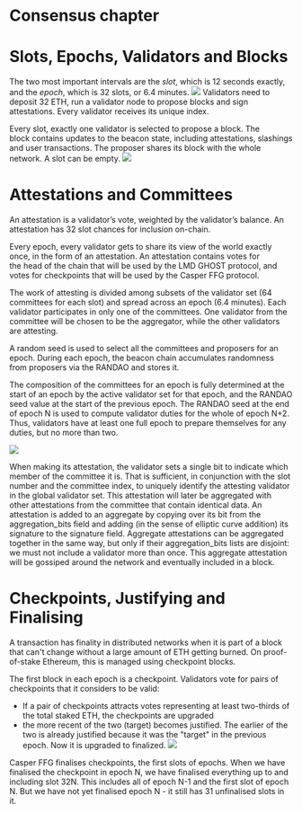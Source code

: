# **Consensus chapter**
# Slots, Epochs, Validators and Blocks

The two most important intervals are the *slot*, which is 12 seconds exactly, and the *epoch*, which is 32 slots, or 6.4 minutes. 
![](https://hackmd.io/_uploads/H1327DRM6.png)
Validators need to deposit 32 ETH, run a validator node to propose blocks and sign attestations. Every validator receives its unique index.

Every slot, exactly one validator is selected to propose a block. The block contains updates to the beacon state, including attestations, slashings and user transactions. The proposer shares its block with the whole network. A slot can be empty.
![](https://hackmd.io/_uploads/HJsFQvRzT.png)


# Attestations and Committees

An attestation is a validator’s vote, weighted by the validator’s balance. An attestation has 32 slot chances for inclusion on-chain.

Every epoch, every validator gets to share its view of the world exactly once, in the form of an attestation. An attestation contains votes for the head of the chain that will be used by the LMD GHOST protocol, and votes for checkpoints that will be used by the Casper FFG protocol.

The work of attesting is divided among subsets of the validator set (64 committees for each slot) and spread across an epoch (6.4 minutes). Each validator participates in only one of the committees. One validator from the committee will be chosen to be the aggregator, while the other validators are attesting.

A random seed is used to select all the committees and proposers for an epoch. During each epoch, the beacon chain accumulates randomness from proposers via the RANDAO and stores it.

The composition of the committees for an epoch is fully determined at the start of an epoch by the active validator set for that epoch, and the RANDAO seed value at the start of the previous epoch. The RANDAO seed at the end of epoch N is used to compute validator duties for the whole of epoch N+2. Thus, validators have at least one full epoch to prepare themselves for any duties, but no more than two.

![](https://hackmd.io/_uploads/r150Nv0fp.png)

When making its attestation, the validator sets a single bit to indicate which member of the committee it is. That is sufficient, in conjunction with the slot number and the committee index, to uniquely identify the attesting validator in the global validator set. This attestation will later be aggregated with other attestations from the committee that contain identical data. An attestation is added to an aggregate by copying over its bit from the aggregation_bits field and adding (in the sense of elliptic curve addition) its signature to the signature field. Aggregate attestations can be aggregated together in the same way, but only if their aggregation_bits lists are disjoint: we must not include a validator more than once. This aggregate attestation will be gossiped around the network and eventually included in a block.




# Checkpoints, Justifying and Finalising

A transaction has finality in distributed networks when it is part of a block that can't change without a large amount of ETH getting burned. On proof-of-stake Ethereum, this is managed using checkpoint blocks. 

The first block in each epoch is a checkpoint. Validators vote for pairs of checkpoints that it considers to be valid: 
- If a pair of checkpoints attracts votes representing at least two-thirds of the total staked ETH, the checkpoints are upgraded
- the more recent of the two (target) becomes justified. The earlier of the two is already justified because it was the "target" in the previous epoch. Now it is upgraded to finalized.
![](https://hackmd.io/_uploads/SJewVwCM6.png)

Casper FFG finalises checkpoints, the first slots of epochs. When we have finalised the checkpoint in epoch N, we have finalised everything up to and including slot 32N. This includes all of epoch N-1 and the first slot of epoch N. But we have not yet finalised epoch N - it still has 31 unfinalised slots in it.